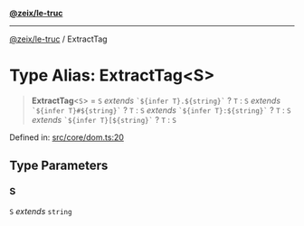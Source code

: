 [**@zeix/le-truc**](../README.md)

---

[@zeix/le-truc](../globals.md) / ExtractTag

# Type Alias: ExtractTag\<S\>

> **ExtractTag**\<`S`\> = `S` _extends_ `` `${infer T}.${string}` `` ? `T` : `S` _extends_ `` `${infer T}#${string}` `` ? `T` : `S` _extends_ `` `${infer T}:${string}` `` ? `T` : `S` _extends_ `` `${infer T}[${string}` `` ? `T` : `S`

Defined in: [src/core/dom.ts:20](https://github.com/zeixcom/le-truc/blob/a2e3a5bb1b7ab9e964c80c41c9edbb895cf2ce79/src/core/dom.ts#L20)

## Type Parameters

### S

`S` _extends_ `string`
